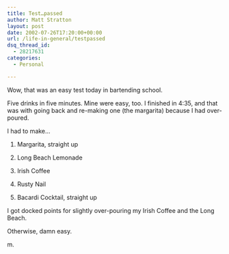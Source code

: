 ```yaml
---
title: Test…passed
author: Matt Stratton
layout: post
date: 2002-07-26T17:20:00+00:00
url: /life-in-general/testpassed
dsq_thread_id:
  - 28217631
categories:
  - Personal

---
```

Wow, that was an easy test today in bartending school.

Five drinks in five minutes. Mine were easy, too. I finished in 4:35, and that was with going back and re-making one (the margarita) because I had over-poured.

I had to make&#8230;

1) Margarita, straight up
  
2) Long Beach Lemonade
  
3) Irish Coffee
  
4) Rusty Nail
  
5) Bacardi Cocktail, straight up

I got docked points for slightly over-pouring my Irish Coffee and the Long Beach.

Otherwise, damn easy.

m.